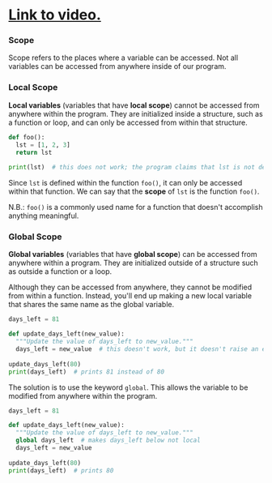# [Link to video.](https://www.youtube.com/watch?v=AuftMb-SybU&list=PLVD25niNi0BkyCc47RgZHKnmIh6nsupN7)

### Scope

Scope refers to the places where a variable can be accessed. Not all variables can be accessed from anywhere inside of our program.

### Local Scope

**Local variables** (variables that have **local scope**) cannot be accessed from anywhere within the program. They are initialized inside a structure, such as a function or loop, and can only be accessed from within that structure. 

```python
def foo():
  lst = [1, 2, 3]
  return lst
  
print(lst)  # this does not work; the program claims that lst is not defined
```

Since `lst` is defined within the function `foo()`, it can only be accessed within that function. We can say that the **scope** of `lst` is the function `foo()`. 

N.B.: `foo()` is a commonly used name for a function that doesn't accomplish anything meaningful.


### Global Scope

**Global variables** (variables that have **global scope**) can be accessed from anywhere within a program. They are initialized outside of a structure such as outside a function or a loop.

Although they can be accessed from anywhere, they cannot be modified from within a function. Instead, you'll end up making a new local variable that shares the same name as the global variable.

```python
days_left = 81

def update_days_left(new_value):
  """Update the value of days_left to new_value."""
  days_left = new_value  # this doesn't work, but it doesn't raise an error
  
update_days_left(80)
print(days_left)  # prints 81 instead of 80
```

The solution is to use the keyword `global`. This allows the variable to be modified from anywhere within the program.

```python
days_left = 81

def update_days_left(new_value):
  """Update the value of days_left to new_value."""
  global days_left  # makes days_left below not local
  days_left = new_value
  
update_days_left(80)
print(days_left)  # prints 80
```
